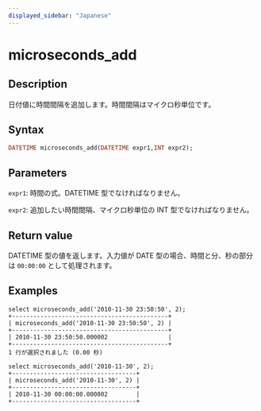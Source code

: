 ```yaml
---
displayed_sidebar: "Japanese"
---
```


# microseconds_add

## Description

日付値に時間間隔を追加します。時間間隔はマイクロ秒単位です。

## Syntax

```Haskell
DATETIME microseconds_add(DATETIME expr1,INT expr2);
```

## Parameters

`expr1`: 時間の式。DATETIME 型でなければなりません。

`expr2`: 追加したい時間間隔、マイクロ秒単位の INT 型でなければなりません。

## Return value

DATETIME 型の値を返します。入力値が DATE 型の場合、時間と分、秒の部分は `00:00:00` として処理されます。

## Examples

```Plain Text
select microseconds_add('2010-11-30 23:50:50', 2);
+--------------------------------------------+
| microseconds_add('2010-11-30 23:50:50', 2) |
+--------------------------------------------+
| 2010-11-30 23:50:50.000002                 |
+--------------------------------------------+
1 行が選択されました (0.00 秒)

select microseconds_add('2010-11-30', 2);
+-----------------------------------+
| microseconds_add('2010-11-30', 2) |
+-----------------------------------+
| 2010-11-30 00:00:00.000002        |
+-----------------------------------+
```